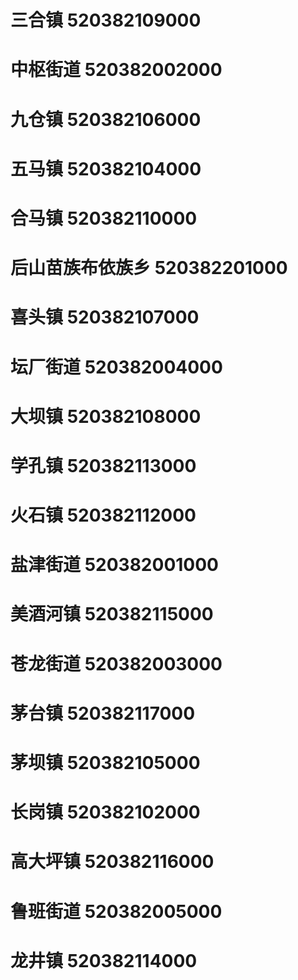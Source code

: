 # 三合镇 520382109000
# 中枢街道 520382002000
# 九仓镇 520382106000
# 五马镇 520382104000
# 合马镇 520382110000
# 后山苗族布依族乡 520382201000
# 喜头镇 520382107000
# 坛厂街道 520382004000
# 大坝镇 520382108000
# 学孔镇 520382113000
# 火石镇 520382112000
# 盐津街道 520382001000
# 美酒河镇 520382115000
# 苍龙街道 520382003000
# 茅台镇 520382117000
# 茅坝镇 520382105000
# 长岗镇 520382102000
# 高大坪镇 520382116000
# 鲁班街道 520382005000
# 龙井镇 520382114000
